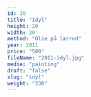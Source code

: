 ```yaml
---
id: 20
title: "Idyl"
height: 20
width: 20
method: "Olie på lærred"
year: 2011
price: "500"
fileName: "2011-idyl.jpg"
medie: "painting"
draft: "false"
slug: "idyl"
weight: "330"
---
```

